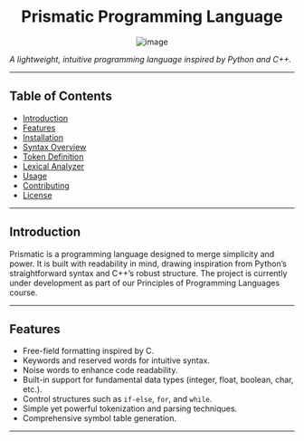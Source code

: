<div align="center">

# Prismatic Programming Language

![image](https://github.com/user-attachments/assets/7fb12404-c2fa-493d-8f67-d76213850e1a)
</div>

*A lightweight, intuitive programming language inspired by Python and C++.*

---

## Table of Contents

- [Introduction](#introduction)
- [Features](#features)
- [Installation](#installation)
- [Syntax Overview](#syntax-overview)
- [Token Definition](#token-definition)
- [Lexical Analyzer](#lexical-analyzer)
- [Usage](#usage)
- [Contributing](#contributing)
- [License](#license)

---

## Introduction

Prismatic is a programming language designed to merge simplicity and power. It is built with readability in mind, drawing inspiration from Python’s straightforward syntax and C++’s robust structure. The project is currently under development as part of our Principles of Programming Languages course.

---

## Features

- Free-field formatting inspired by C.
- Keywords and reserved words for intuitive syntax.
- Noise words to enhance code readability.
- Built-in support for fundamental data types (integer, float, boolean, char, etc.).
- Control structures such as `if-else`, `for`, and `while`.
- Simple yet powerful tokenization and parsing techniques.
- Comprehensive symbol table generation.

---


